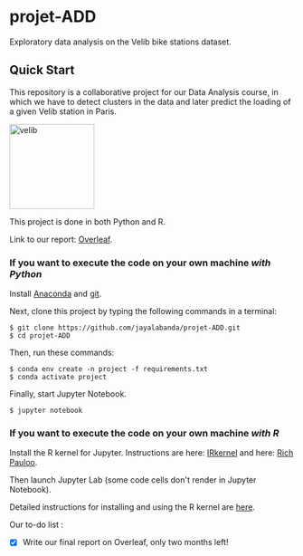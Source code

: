 # projet-ADD

Exploratory data analysis on the Velib bike stations dataset.

## Quick Start

This repository is a collaborative project for our Data Analysis course, in which we have to detect clusters in the data and later predict the loading of a given Velib station in Paris.

<img src=https://vl-media.fr/wp-content/uploads/2018/02/nouveau-Velib-Metropole-25-octobre-2017-Paris_0_729_486.jpg
    title="velib" height=150/>

This project is done in both Python and R.

Link to our report:
[Overleaf](https://www.overleaf.com/5435171335nmvyzcyqdftg).

### If you want to execute the code on your own machine *with Python*

Install [Anaconda](https://www.anaconda.com/distribution/) and [git](https://git-scm.com/downloads).

Next, clone this project by typing the following commands in a terminal:

    $ git clone https://github.com/jayalabanda/projet-ADD.git
    $ cd projet-ADD

Then, run these commands:

    $ conda env create -n project -f requirements.txt
    $ conda activate project

Finally, start Jupyter Notebook.

    $ jupyter notebook

### If you want to execute the code on your own machine *with R*

Install the R kernel for Jupyter. Instructions are here: [IRkernel](https://github.com/IRkernel/IRkernel) and here: [Rich Pauloo](https://richpauloo.github.io/2018-05-16-Installing-the-R-kernel-in-Jupyter-Lab/).

Then launch Jupyter Lab (some code cells don't render in Jupyter Notebook).

Detailed instructions for installing and using the R kernel are [here](https://github.com/jayalabanda/projet-ADD/blob/master/INSTALL.md).

Our to-do list :

- [X] Write our final report on Overleaf, only two months left!
